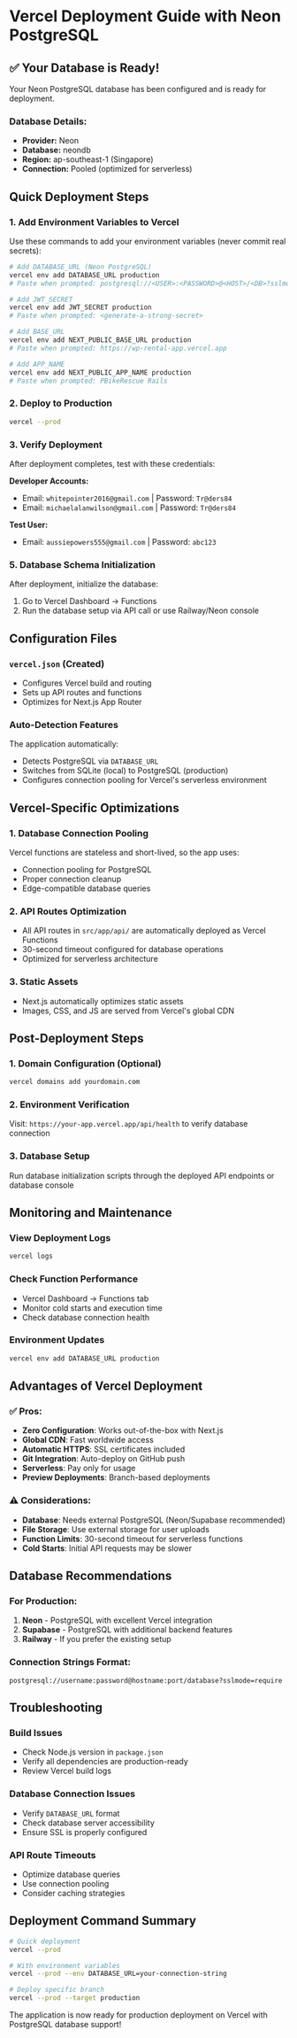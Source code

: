 # Vercel Deployment Guide with Neon PostgreSQL

## ✅ Your Database is Ready!

Your Neon PostgreSQL database has been configured and is ready for deployment.

### Database Details:
- **Provider:** Neon
- **Database:** neondb  
- **Region:** ap-southeast-1 (Singapore)
- **Connection:** Pooled (optimized for serverless)

## Quick Deployment Steps

### 1. Add Environment Variables to Vercel

Use these commands to add your environment variables (never commit real secrets):

```bash
# Add DATABASE_URL (Neon PostgreSQL)
vercel env add DATABASE_URL production
# Paste when prompted: postgresql://<USER>:<PASSWORD>@<HOST>/<DB>?sslmode=require

# Add JWT_SECRET
vercel env add JWT_SECRET production
# Paste when prompted: <generate-a-strong-secret>

# Add BASE_URL
vercel env add NEXT_PUBLIC_BASE_URL production
# Paste when prompted: https://wp-rental-app.vercel.app

# Add APP_NAME
vercel env add NEXT_PUBLIC_APP_NAME production
# Paste when prompted: PBikeRescue Rails
```

### 2. Deploy to Production

```bash
vercel --prod
```

### 3. Verify Deployment

After deployment completes, test with these credentials:

**Developer Accounts:**
- Email: `whitepointer2016@gmail.com` | Password: `Tr@ders84`
- Email: `michaelalanwilson@gmail.com` | Password: `Tr@ders84`

**Test User:**
- Email: `aussiepowers555@gmail.com` | Password: `abc123`

### 5. Database Schema Initialization

After deployment, initialize the database:
1. Go to Vercel Dashboard → Functions
2. Run the database setup via API call or use Railway/Neon console

## Configuration Files

### `vercel.json` (Created)
- Configures Vercel build and routing
- Sets up API routes and functions
- Optimizes for Next.js App Router

### Auto-Detection Features
The application automatically:
- Detects PostgreSQL via `DATABASE_URL`
- Switches from SQLite (local) to PostgreSQL (production)
- Configures connection pooling for Vercel's serverless environment

## Vercel-Specific Optimizations

### 1. Database Connection Pooling
Vercel functions are stateless and short-lived, so the app uses:
- Connection pooling for PostgreSQL
- Proper connection cleanup
- Edge-compatible database queries

### 2. API Routes Optimization
- All API routes in `src/app/api/` are automatically deployed as Vercel Functions
- 30-second timeout configured for database operations
- Optimized for serverless architecture

### 3. Static Assets
- Next.js automatically optimizes static assets
- Images, CSS, and JS are served from Vercel's global CDN

## Post-Deployment Steps

### 1. Domain Configuration (Optional)
```bash
vercel domains add yourdomain.com
```

### 2. Environment Verification
Visit: `https://your-app.vercel.app/api/health` to verify database connection

### 3. Database Setup
Run database initialization scripts through the deployed API endpoints or database console

## Monitoring and Maintenance

### View Deployment Logs
```bash
vercel logs
```

### Check Function Performance
- Vercel Dashboard → Functions tab
- Monitor cold starts and execution time
- Check database connection health

### Environment Updates
```bash
vercel env add DATABASE_URL production
```

## Advantages of Vercel Deployment

### ✅ Pros:
- **Zero Configuration**: Works out-of-the-box with Next.js
- **Global CDN**: Fast worldwide access
- **Automatic HTTPS**: SSL certificates included
- **Git Integration**: Auto-deploy on GitHub push
- **Serverless**: Pay only for usage
- **Preview Deployments**: Branch-based deployments

### ⚠️ Considerations:
- **Database**: Needs external PostgreSQL (Neon/Supabase recommended)
- **File Storage**: Use external storage for user uploads
- **Function Limits**: 30-second timeout for serverless functions
- **Cold Starts**: Initial API requests may be slower

## Database Recommendations

### For Production:
1. **Neon** - PostgreSQL with excellent Vercel integration
2. **Supabase** - PostgreSQL with additional backend features
3. **Railway** - If you prefer the existing setup

### Connection Strings Format:
```
postgresql://username:password@hostname:port/database?sslmode=require
```

## Troubleshooting

### Build Issues
- Check Node.js version in `package.json`
- Verify all dependencies are production-ready
- Review Vercel build logs

### Database Connection Issues
- Verify `DATABASE_URL` format
- Check database server accessibility
- Ensure SSL is properly configured

### API Route Timeouts
- Optimize database queries
- Use connection pooling
- Consider caching strategies

## Deployment Command Summary
```bash
# Quick deployment
vercel --prod

# With environment variables
vercel --prod --env DATABASE_URL=your-connection-string

# Deploy specific branch
vercel --prod --target production
```

The application is now ready for production deployment on Vercel with PostgreSQL database support!